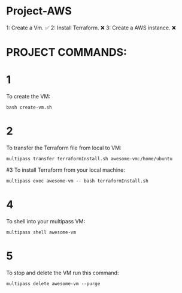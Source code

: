 # Project-AWS
1: Create a Vm. ✅
2: Install Terraform. ❌
3: Create a AWS instance. ❌ 


# PROJECT COMMANDS:

# 1
To create the VM:

```shell
bash create-vm.sh
```

# 2
To transfer the Terraform file from local to VM:

```shell
multipass transfer terraformInstall.sh awesome-vm:/home/ubuntu
```

#3
To install Terraform from your local machine:
```shell
multipass exec awesome-vm -- bash terraformInstall.sh
```

# 4
To shell into your multipass VM: 

```shell
multipass shell awesome-vm
```

# 5
To stop and delete the VM run this command:

```shell
multipass delete awesome-vm --purge
```
